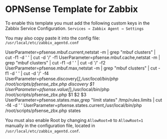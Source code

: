 # OPNSense Template for Zabbix

To enable this template you must add the following custom keys in the Zabbix Service Configuration.
`Services → Zabbix Agent → Settings`

You may also copy paste it into the config file:
`/usr/local/etc/zabbix_agentd.conf`

UserParameter=pfsense.mbuf.current,netstat -m | grep "mbuf clusters" | cut -f1 -d ' ' | cut -d '/' -f1
UserParameter=pfsense.mbuf.cache,netstat -m | grep "mbuf clusters" | cut -f1 -d ' ' | cut -d '/' -f2
UserParameter=pfsense.mbuf.max,netstat -m | grep "mbuf clusters" | cut -f1 -d ' ' | cut -d '/' -f4
UserParameter=pfsense.discovery[*],/usr/local/bin/php /root/scripts/pfsense_zbx.php discovery $1
UserParameter=pfsense.value[*],/usr/local/bin/php /root/scripts/pfsense_zbx.php $1 $2 $3
UserParameter=pfsense.states.max,grep "limit states" /tmp/rules.limits | cut -f4 -d ' '
UserParameter=pfsense.states.current,/usr/local/bin/php /root/scripts/pfsense_zbx.php states

You must also enable Root by changing `AllowRoot=0` to `AllowRoot=1` manually in the configuration file,
located in `/usr/local/etc/zabbix_agentd.conf`.
